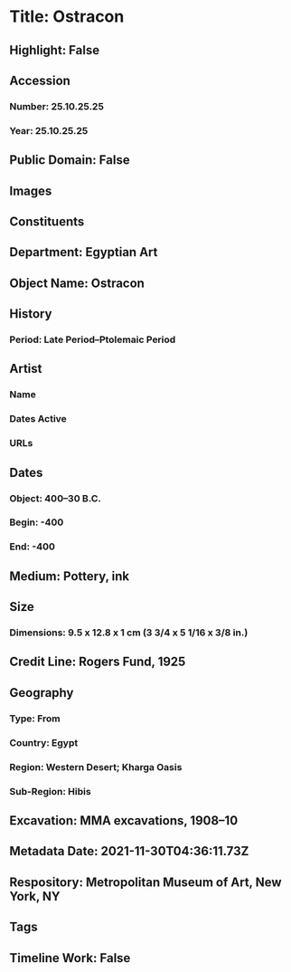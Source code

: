 # Title: Ostracon
## Highlight: False
## Accession
### Number: 25.10.25.25
### Year: 25.10.25.25
## Public Domain: False
## Images
## Constituents
## Department: Egyptian Art
## Object Name: Ostracon
## History
### Period: Late Period–Ptolemaic Period
## Artist
### Name
### Dates Active
### URLs
## Dates
### Object: 400–30 B.C.
### Begin: -400
### End: -400
## Medium: Pottery, ink
## Size
### Dimensions: 9.5 x 12.8 x 1 cm (3 3/4 x 5 1/16 x 3/8 in.)
## Credit Line: Rogers Fund, 1925
## Geography
### Type: From
### Country: Egypt
### Region: Western Desert; Kharga Oasis
### Sub-Region: Hibis
## Excavation: MMA excavations, 1908–10
## Metadata Date: 2021-11-30T04:36:11.73Z
## Respository: Metropolitan Museum of Art, New York, NY
## Tags
## Timeline Work: False